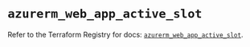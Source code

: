 # `azurerm_web_app_active_slot`

Refer to the Terraform Registry for docs: [`azurerm_web_app_active_slot`](https://registry.terraform.io/providers/hashicorp/azurerm/4.21.0/docs/resources/web_app_active_slot).
